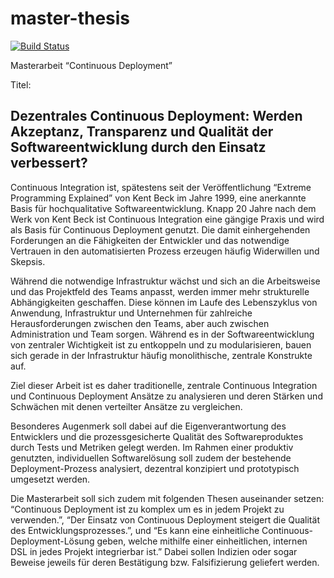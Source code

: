 # master-thesis
[![Build Status](https://travis-ci.org/falk-graeser/master-thesis.svg?branch=master)](https://travis-ci.org/falk-graeser/master-thesis)

Masterarbeit “Continuous Deployment”

Titel:
## Dezentrales Continuous Deployment: Werden Akzeptanz, Transparenz und Qualität der Softwareentwicklung durch den Einsatz verbessert?

Continuous Integration ist, spätestens seit der Veröffentlichung “Extreme Programming Explained” von Kent Beck im Jahre 1999, eine anerkannte Basis für hochqualitative Softwareentwicklung. Knapp 20 Jahre nach dem Werk von Kent Beck ist Continuous Integration eine gängige Praxis und wird als Basis für Continuous Deployment genutzt. Die damit einhergehenden Forderungen an die Fähigkeiten der Entwickler und das notwendige Vertrauen in den automatisierten Prozess erzeugen häufig Widerwillen und Skepsis. 

Während die notwendige Infrastruktur wächst und sich an die Arbeitsweise und das Projektfeld des Teams anpasst, werden immer mehr strukturelle Abhängigkeiten geschaffen. Diese können im Laufe des Lebenszyklus von Anwendung, Infrastruktur und Unternehmen für zahlreiche Herausforderungen zwischen den Teams, aber auch zwischen Administration und Team sorgen.
Während es in der Softwareentwicklung von zentraler Wichtigkeit ist zu entkoppeln und zu modularisieren, bauen sich gerade in der Infrastruktur häufig monolithische, zentrale Konstrukte auf.

Ziel dieser Arbeit ist es daher traditionelle, zentrale Continuous Integration und Continuous Deployment Ansätze zu analysieren und deren Stärken und Schwächen mit denen verteilter Ansätze zu vergleichen.

Besonderes Augenmerk soll dabei auf die Eigenverantwortung des Entwicklers und die prozessgesicherte Qualität des Softwareproduktes durch Tests und Metriken gelegt werden.
Im Rahmen einer produktiv genutzten, individuellen Softwarelösung soll zudem der bestehende Deployment-Prozess analysiert, dezentral konzipiert und prototypisch umgesetzt werden.

Die Masterarbeit soll sich zudem mit folgenden Thesen auseinander setzen:
“Continuous Deployment ist zu komplex um es in jedem Projekt zu verwenden.”,
“Der Einsatz von Continuous Deployment steigert die Qualität des Entwicklungsprozesses.”, und
“Es kann eine einheitliche Continuous-Deployment-Lösung geben, welche mithilfe einer einheitlichen, internen DSL in jedes Projekt integrierbar ist.”
Dabei sollen Indizien oder sogar Beweise jeweils für deren Bestätigung bzw. Falsifizierung geliefert werden.
